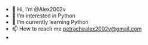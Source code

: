 - 👋 Hi, I’m @Alex2002v
- 👀 I’m interested in Python
- 🌱 I’m currently learning Python
- 📫 How to reach me petrachealex2002v@gmail.com
- 

<!---
Alex2002v/Alex2002v is a ✨ special ✨ repository because its `README.md` (this file) appears on your GitHub profile.
You can click the Preview link to take a look at your changes.
--->
